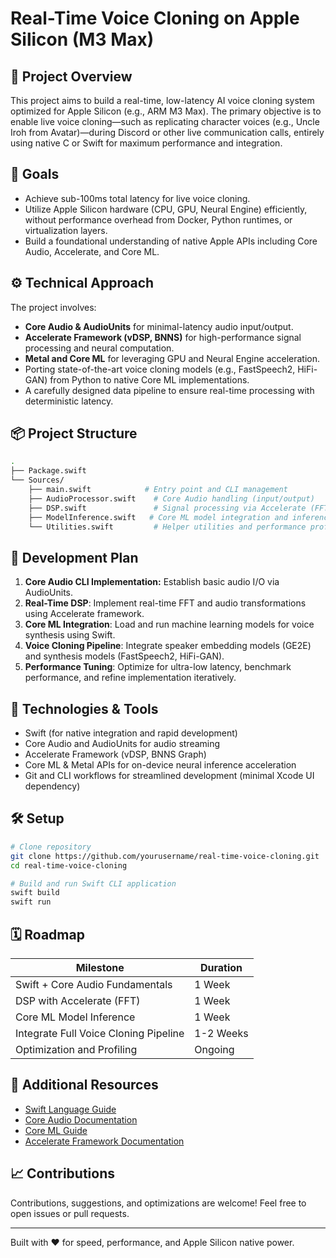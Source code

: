 # Real-Time Voice Cloning on Apple Silicon (M3 Max)

## 🚀 Project Overview

This project aims to build a real-time, low-latency AI voice cloning system optimized for Apple Silicon (e.g., ARM M3 Max). The primary objective is to enable live voice cloning—such as replicating character voices (e.g., Uncle Iroh from Avatar)—during Discord or other live communication calls, entirely using native C or Swift for maximum performance and integration.

## 🎯 Goals

- Achieve sub-100ms total latency for live voice cloning.
- Utilize Apple Silicon hardware (CPU, GPU, Neural Engine) efficiently, without performance overhead from Docker, Python runtimes, or virtualization layers.
- Build a foundational understanding of native Apple APIs including Core Audio, Accelerate, and Core ML.

## ⚙️ Technical Approach

The project involves:

- **Core Audio & AudioUnits** for minimal-latency audio input/output.
- **Accelerate Framework (vDSP, BNNS)** for high-performance signal processing and neural computation.
- **Metal and Core ML** for leveraging GPU and Neural Engine acceleration.
- Porting state-of-the-art voice cloning models (e.g., FastSpeech2, HiFi-GAN) from Python to native Core ML implementations.
- A carefully designed data pipeline to ensure real-time processing with deterministic latency.

## 📦 Project Structure

```bash
.
├── Package.swift
└── Sources/
    ├── main.swift            # Entry point and CLI management
    ├── AudioProcessor.swift    # Core Audio handling (input/output)
    ├── DSP.swift               # Signal processing via Accelerate (FFT, Mel-spectrogram)
    ├── ModelInference.swift   # Core ML model integration and inference
    └── Utilities.swift         # Helper utilities and performance profiling tools
```

## 🚧 Development Plan

1. **Core Audio CLI Implementation:** Establish basic audio I/O via AudioUnits.
2. **Real-Time DSP**: Implement real-time FFT and audio transformations using Accelerate framework.
3. **Core ML Integration**: Load and run machine learning models for voice synthesis using Swift.
4. **Voice Cloning Pipeline**: Integrate speaker embedding models (GE2E) and synthesis models (FastSpeech2, HiFi-GAN).
5. **Performance Tuning**: Optimize for ultra-low latency, benchmark performance, and refine implementation iteratively.

## 📌 Technologies & Tools

- Swift (for native integration and rapid development)
- Core Audio and AudioUnits for audio streaming
- Accelerate Framework (vDSP, BNNS Graph)
- Core ML & Metal APIs for on-device neural inference acceleration
- Git and CLI workflows for streamlined development (minimal Xcode UI dependency)

## 🛠 Setup

```bash
# Clone repository
git clone https://github.com/yourusername/real-time-voice-cloning.git
cd real-time-voice-cloning

# Build and run Swift CLI application
swift build
swift run
```

## 🗓 Roadmap

| Milestone                             | Duration  |
| ------------------------------------- | --------- |
| Swift + Core Audio Fundamentals       | 1 Week    |
| DSP with Accelerate (FFT)             | 1 Week    |
| Core ML Model Inference               | 1 Week    |
| Integrate Full Voice Cloning Pipeline | 1-2 Weeks |
| Optimization and Profiling            | Ongoing   |

## 📖 Additional Resources

- [Swift Language Guide](https://docs.swift.org/swift-book/)
- [Core Audio Documentation](https://developer.apple.com/library/archive/documentation/MusicAudio/Conceptual/CoreAudioOverview/)
- [Core ML Guide](https://developer.apple.com/documentation/coreml)
- [Accelerate Framework Documentation](https://developer.apple.com/documentation/accelerate)

## 📈 Contributions

Contributions, suggestions, and optimizations are welcome! Feel free to open issues or pull requests.

---

Built with ❤️ for speed, performance, and Apple Silicon native power.
